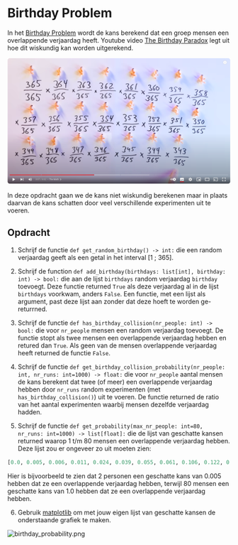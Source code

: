 # Birthday Problem

In het [Birthday Problem](https://en.wikipedia.org/wiki/Birthday_problem) wordt de kans berekend dat een groep mensen een overlappende verjaardag heeft. Youtube video [The Birthday Paradox](https://youtu.be/ofTb57aZHZs) legt uit hoe dit wiskundig kan worden uitgerekend.

[![birthday_paradox_vsauce2.png](birthday_paradox_vsauce2.png)](https://youtu.be/ofTb57aZHZs)

In deze opdracht gaan we de kans niet wiskundig berekenen maar in plaats daarvan de kans schatten door veel verschillende experimenten uit te voeren.

## Opdracht

1) Schrijf de functie `def get_random_birthday() -> int:` die een random verjaardag geeft als een getal in het interval [1 ; 365].

2) Schrijf de function `def add_birthday(birthdays: list[int], birthday: int) -> bool:` die aan de lijst `birthdays` random verjaardag `birthday` toevoegt. Deze functie returned `True` als deze verjaardag al in de lijst `birthdays` voorkwam, anders `False`. Een functie, met een lijst als argument, past deze lijst aan zonder dat deze hoeft te worden ge-returrned. 

3) Schrijf de functie `def has_birthday_collision(nr_people: int) -> bool:` die voor `nr_people` mensen een random verjaardag toevoegt. De functie stopt als twee mensen een overlappende verjaardag hebben en retured dan `True`. Als geen van de mensen overlappende verjaardag heeft returned de functie `False`.

4) Schrijf de functie `def get_birthday_collision_probability(nr_people: int, nr_runs: int=1000) -> float:` die voor `nr_people` aantal mensen de kans berekent dat twee (of meer) een overlappende verjaardag hebben door `nr_runs` random experimenten (met `has_birthday_collision()`) uit te voeren. De functie returned de ratio van het aantal experimenten waarbij mensen dezelfde verjaardag hadden.

5) Schrijf de functie `def get_probability(max_nr_people: int=80, nr_runs: int=1000) -> list[float]:` die de lijst van geschatte kansen returned waarop 1 t/m 80 mensen een overlappende verjaardag hebben. Deze lijst zou er ongeveer zo uit moeten zien:

```python
[0.0, 0.005, 0.006, 0.011, 0.024, 0.039, 0.055, 0.061, 0.106, 0.122, 0.143, 0.17, 0.216, 0.208, 0.25, 0.281, 0.33, 0.349, 0.38, 0.421, 0.419, 0.494, 0.5, 0.533, 0.563, 0.608, 0.606, 0.639, 0.711, 0.701, 0.712, 0.771, 0.774, 0.777, 0.807, 0.856, 0.859, 0.862, 0.876, 0.882, 0.911, 0.912, 0.917, 0.932, 0.943, 0.951, 0.947, 0.963, 0.969, 0.976, 0.977, 0.981, 0.974, 0.988, 0.985, 0.985, 0.987, 0.988, 0.991, 0.993, 0.997, 0.997, 0.997, 0.993, 1.0, 0.999, 0.997, 0.998, 1.0, 1.0, 1.0, 1.0, 1.0, 1.0, 1.0, 1.0, 1.0, 1.0, 1.0, 1.0]
```

Hier is bijvoorbeeld te zien dat 2 personen een geschatte kans van 0.005 hebben dat ze een overlappende verjaardag hebben, terwijl 80 mensen een geschatte kans van 1.0 hebben dat ze een overlappende verjaardag hebben.

6) Gebruik [matplotlib](https://matplotlib.org/stable/tutorials/pyplot.html#sphx-glr-tutorials-pyplot-py) om met jouw eigen lijst van geschatte kansen de onderstaande grafiek te maken.

![birthday_probability.png](birthday_probability.png)
